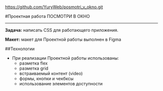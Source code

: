 https://github.com/YuryWeb/posmotri_v_okno.git

#Проектная работа ПОСМОТРИ В ОКНО

---

**Задача:** написать CSS для работающего приложения.

**Макет:** макет для Проектной работы выполнен в Figma

##Технологии

- При реализации Проектной работы использованы:
  - разметка flex
  - разметка grid
  - встраиваемый контент (video)
  - формы, кнопки и чекбксы
  - использование элементов доступности
